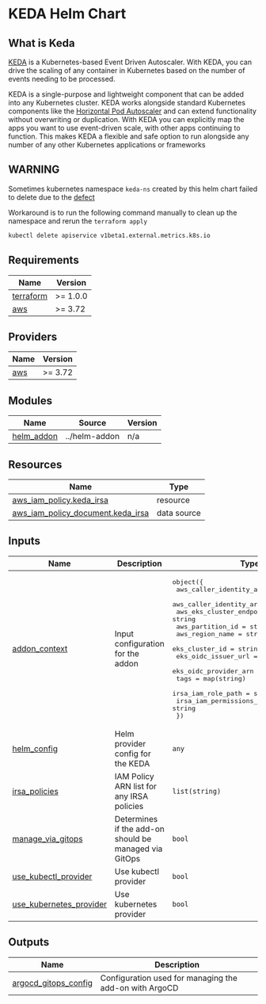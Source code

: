 # KEDA Helm Chart

## What is Keda

[KEDA](https://keda.sh/) is a Kubernetes-based Event Driven Autoscaler. With KEDA, you can drive the scaling of any container in Kubernetes based on the number of events needing to be processed.

KEDA is a single-purpose and lightweight component that can be added into any Kubernetes cluster. KEDA works alongside standard Kubernetes components like the [Horizontal Pod Autoscaler](https://kubernetes.io/docs/tasks/run-application/horizontal-pod-autoscale/) and can extend functionality without overwriting or duplication. With KEDA you can explicitly map the apps you want to use event-driven scale, with other apps continuing to function. This makes KEDA a flexible and safe option to run alongside any number of any other Kubernetes applications or frameworks

## WARNING

Sometimes kubernetes namespace `keda-ns` created by this helm chart failed to delete due to the [defect](https://github.com/kedacore/keda/issues/1231)

Workaround is to run the following command manually to clean up the namespace and rerun the `terraform apply`

```sh
kubectl delete apiservice v1beta1.external.metrics.k8s.io
```

<!-- BEGINNING OF PRE-COMMIT-TERRAFORM DOCS HOOK -->
## Requirements

| Name | Version |
|------|---------|
| <a name="requirement_terraform"></a> [terraform](#requirement\_terraform) | >= 1.0.0 |
| <a name="requirement_aws"></a> [aws](#requirement\_aws) | >= 3.72 |

## Providers

| Name | Version |
|------|---------|
| <a name="provider_aws"></a> [aws](#provider\_aws) | >= 3.72 |

## Modules

| Name | Source | Version |
|------|--------|---------|
| <a name="module_helm_addon"></a> [helm\_addon](#module\_helm\_addon) | ../helm-addon | n/a |

## Resources

| Name | Type |
|------|------|
| [aws_iam_policy.keda_irsa](https://registry.terraform.io/providers/hashicorp/aws/latest/docs/resources/iam_policy) | resource |
| [aws_iam_policy_document.keda_irsa](https://registry.terraform.io/providers/hashicorp/aws/latest/docs/data-sources/iam_policy_document) | data source |

## Inputs

| Name | Description | Type | Default | Required |
|------|-------------|------|---------|:--------:|
| <a name="input_addon_context"></a> [addon\_context](#input\_addon\_context) | Input configuration for the addon | <pre>object({<br>    aws_caller_identity_account_id = string<br>    aws_caller_identity_arn        = string<br>    aws_eks_cluster_endpoint       = string<br>    aws_partition_id               = string<br>    aws_region_name                = string<br>    eks_cluster_id                 = string<br>    eks_oidc_issuer_url            = string<br>    eks_oidc_provider_arn          = string<br>    tags                           = map(string)<br>    irsa_iam_role_path             = string<br>    irsa_iam_permissions_boundary  = string<br>  })</pre> | n/a | yes |
| <a name="input_helm_config"></a> [helm\_config](#input\_helm\_config) | Helm provider config for the KEDA | `any` | `{}` | no |
| <a name="input_irsa_policies"></a> [irsa\_policies](#input\_irsa\_policies) | IAM Policy ARN list for any IRSA policies | `list(string)` | `[]` | no |
| <a name="input_manage_via_gitops"></a> [manage\_via\_gitops](#input\_manage\_via\_gitops) | Determines if the add-on should be managed via GitOps | `bool` | `false` | no |
| <a name="input_use_kubectl_provider"></a> [use\_kubectl\_provider](#input\_use\_kubectl\_provider) | Use kubectl provider | `bool` | `false` | no |
| <a name="input_use_kubernetes_provider"></a> [use\_kubernetes\_provider](#input\_use\_kubernetes\_provider) | Use kubernetes provider | `bool` | `true` | no |

## Outputs

| Name | Description |
|------|-------------|
| <a name="output_argocd_gitops_config"></a> [argocd\_gitops\_config](#output\_argocd\_gitops\_config) | Configuration used for managing the add-on with ArgoCD |
<!-- END OF PRE-COMMIT-TERRAFORM DOCS HOOK -->
